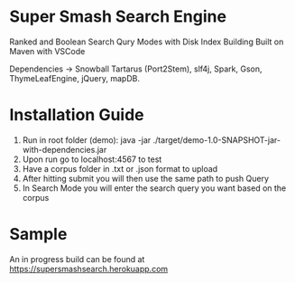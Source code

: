 # Super Smash Search Engine
Ranked and Boolean Search Qury Modes with Disk Index Building
  Built on Maven with VSCode

  Dependencies -> Snowball Tartarus (Port2Stem), slf4j, Spark, Gson, ThymeLeafEngine, jQuery, mapDB.

# Installation Guide
1) Run in root folder (demo): java -jar ./target/demo-1.0-SNAPSHOT-jar-with-dependencies.jar
2) Upon run go to localhost:4567 to test
3) Have a corpus folder in .txt or .json format to upload
4) After hitting submit you will then use the same path to push Query
5) In Search Mode you will enter the search query you want based on the corpus

# Sample
An in progress build can be found at 
https://supersmashsearch.herokuapp.com

